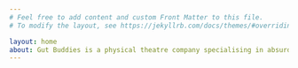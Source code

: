 ```yaml
---
# Feel free to add content and custom Front Matter to this file.
# To modify the layout, see https://jekyllrb.com/docs/themes/#overriding-theme-defaults

layout: home
about: Gut Buddies is a physical theatre company specialising in absurdist comedy. <br>We are an international troupe, based in Berlin.
---
```

